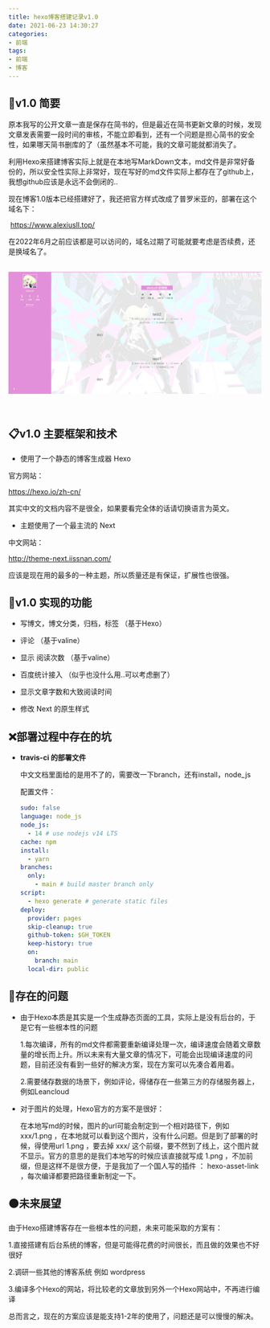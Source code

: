 ```yaml
---
title: hexo博客搭建记录v1.0
date: 2021-06-23 14:30:27
categories:
- 前端
tags:
- 前端
- 博客
---
```




## 🔷v1.0 简要

​    原本我写的公开文章一直是保存在简书的，但是最近在简书更新文章的时候，发现文章发表需要一段时间的审核，不能立即看到，还有一个问题是担心简书的安全性，如果哪天简书删库的了（虽然基本不可能，我的文章可能就都消失了。
<!-- more -->
​    利用Hexo来搭建博客实际上就是在本地写MarkDown文本，md文件是非常好备份的，所以安全性实际上非常好，现在写好的md文件实际上都存在了github上，我想github应该是永远不会倒闭的..

​    现在博客1.0版本已经搭建好了，我还把官方样式改成了普罗米亚的，部署在这个域名下：

​    https://www.alexiusll.top/

​    在2022年6月之前应该都是可以访问的，域名过期了可能就要考虑是否续费，还是换域名了。

​	![部署图](06-23-hexo博客搭建记录v1.0/100.png)

​	

## 📋v1.0 主要框架和技术

- 使用了一个静态的博客生成器 Hexo

官方网站：

https://hexo.io/zh-cn/

其实中文的文档内容不是很全，如果要看完全体的话请切换语言为英文。



- 主题使用了一个最主流的 Next

中文网站：

http://theme-next.iissnan.com/

应该是现在用的最多的一种主题，所以质量还是有保证，扩展性也很强。



## 📃v1.0 实现的功能

- 写博文，博文分类，归档，标签 （基于Hexo）

- 评论 （基于valine）

- 显示 阅读次数 （基于valine）

- 百度统计接入 （似乎也没什么用..可以考虑删了）

- 显示文章字数和大致阅读时间

- 修改 Next 的原生样式

  

## ❌部署过程中存在的坑

- **travis-ci 的部署文件**

  中文文档里面给的是用不了的，需要改一下branch，还有install，node_js

  配置文件：

  ```yaml
  sudo: false
  language: node_js
  node_js:
    - 14 # use nodejs v14 LTS
  cache: npm
  install:
    - yarn
  branches:
    only:
      - main # build master branch only
  script:
    - hexo generate # generate static files
  deploy:
    provider: pages
    skip-cleanup: true
    github-token: $GH_TOKEN
    keep-history: true
    on:
      branch: main
    local-dir: public
  ```



## 📕存在的问题

- 由于Hexo本质是其实是一个生成静态页面的工具，实际上是没有后台的，于是它有一些根本性的问题

  1.每次编译，所有的md文件都需要重新编译处理一次，编译速度会随着文章数量的增长而上升。所以未来有大量文章的情况下，可能会出现编译速度的问题，目前还没有看到一些好的解决方案，现在方案可以先凑合着用着。

  2.需要储存数据的场景下，例如评论，得储存在一些第三方的存储服务器上，例如Leancloud

- 对于图片的处理，Hexo官方的方案不是很好：

  在本地写md的时候，图片的url可能会制定到一个相对路径下，例如 xxx/1.png ，在本地就可以看到这个图片，没有什么问题。但是到了部署的时候，得使用url 1.png ，要去掉 xxx/ 这个前缀，要不然到了线上，这个图片就不显示。官方的意思的是我们本地写的时候应该直接就写成 1.png ，不加前缀，但是这样不是很方便，于是我加了一个国人写的插件 ： hexo-asset-link ，每次编译都要把路径重新制定一下。



## 🟠未来展望

由于Hexo搭建博客存在一些根本性的问题，未来可能采取的方案有：

1.直接搭建有后台系统的博客，但是可能得花费的时间很长，而且做的效果也不好很好

2.调研一些其他的博客系统 例如 wordpress

3.编译多个Hexo的网站，将比较老的文章放到另外一个Hexo网站中，不再进行编译

总而言之，现在的方案应该是能支持1-2年的使用了，问题还是可以慢慢的解决。
